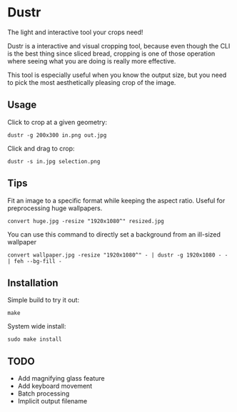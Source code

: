 # Dustr #

The light and interactive tool your crops need!

Dustr is a interactive and visual cropping tool, because even though the CLI is the best thing since sliced bread, cropping is one of those operation where seeing what you are doing is really more effective.

This tool is especially useful when you know the output size, but you need to pick the most aesthetically pleasing crop of the image.

## Usage ##

Click to crop at a given geometry:
```
dustr -g 200x300 in.png out.jpg
```

Click and drag to crop:
```
dustr -s in.jpg selection.png
```

## Tips ##

Fit an image to a specific format while keeping the aspect ratio. Useful for preprocessing huge wallpapers.

```
convert huge.jpg -resize "1920x1080^" resized.jpg
```

You can use this command to directly set a background from an ill-sized wallpaper
```
convert wallpaper.jpg -resize "1920x1080^" - | dustr -g 1920x1080 - - | feh --bg-fill -
```

## Installation ##

Simple build to try it out:
```
make
```

System wide install:
```
sudo make install
```

## TODO ##

* Add magnifying glass feature
* Add keyboard movement
* Batch processing
* Implicit output filename
